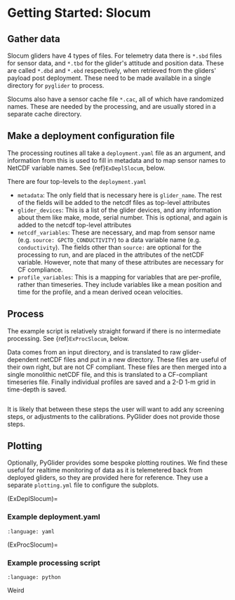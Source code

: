 # Getting Started: Slocum

## Gather data

Slocum gliders have 4 types of files.  For telemetry data there is `*.sbd` files for sensor data, and `*.tbd` for the glider's attitude and position data.  These are called `*.dbd` and `*.ebd` respectively, when retrieved from the gliders' payload post deployment.  These need to be made available in a single directory for `pyglider` to process.

Slocums also have a sensor cache file `*.cac`, all of which have randomized names.  These are needed by the processing, and are usually stored in a separate cache directory.

## Make a deployment configuration file

The processing routines all take a `deployment.yaml` file as an argument, and information from this is used to fill in metadata and to map sensor names to NetCDF variable names.  See {ref}`ExDeplSlocum`, below.

There are four top-levels to the `deployment.yaml`

- `metadata`: The only field that is necessary here is `glider_name`.  The rest of the fields will be added to the netcdf files as top-level attributes
- `glider_devices`: This is a list of the glider devices, and any information about them like make, mode, serial number.  This is optional, and again is added to the netcdf top-level attributes
- `netcdf_variables`: These are necessary, and map from sensor name (e.g. `source: GPCTD_CONDUCTIVITY`) to a data variable name (e.g. `conductivity`).  The fields other than `source:` are optional for the processing to run, and are placed in the attributes of the netCDF variable.  However, note that many of these attributes are necessary for CF compliance.
- `profile_variables`: This is a mapping for variables that are per-profile, rather than timeseries.  They include variables like a mean position and time for the profile, and a mean derived ocean velocities.

## Process

The example script is relatively straight forward if there is no intermediate processing.  See {ref}`ExProcSlocum`, below.

Data comes from an input directory, and is translated to raw glider-dependent netCDF files and put in a new directory.  These files are useful of their own right, but are not CF compliant.  These files are then merged into a single monolithic netCDF file, and this is translated to a CF-compliant timeseries file.  Finally individual profiles are saved and a 2-D 1-m grid in time-depth is saved.

```{note} The initial conversion from the Dinkum format to netCDF is quite slow, particularly for full-resolution datasets.
```

It is likely that between these steps the user will want to add any screening steps, or adjustments to the calibrations.  PyGlider does not provide those steps.

## Plotting

Optionally, PyGlider provides some bespoke plotting routines.  We find these useful for realtime monitoring of data as it is telemetered back from deployed gliders, so they are provided here for reference.  They use a separate `plotting.yml` file to configure the subplots.


(ExDeplSlocum)=
### Example deployment.yaml

```{literalinclude}  ../_example_data/pyglider-example-data-main/example-slocum/deploymentRealtime.yml
:language: yaml
```

(ExProcSlocum)=
### Example processing script

```{literalinclude}  ../_example_data/pyglider-example-data-main/example-slocum/process_deploymentRealTime.py
:language: python
```

Weird
